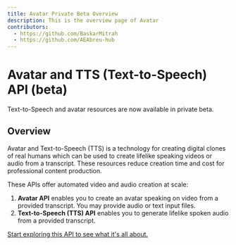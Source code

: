 ```yaml
---
title: Avatar Private Beta Overview
description: This is the overview page of Avatar
contributors:
  - https://github.com/BaskarMitrah
  - https://github.com/AEAbreu-hub
---
```


<Hero slots="heading, text" background="rgb(233, 80, 80)"/>

# Avatar and TTS (Text-to-Speech) API (beta)

Text-to-Speech and avatar resources are now available in private beta.

## Overview

Avatar and Text-to-Speech (TTS) is a technology for creating digital clones of real humans which can be used to create lifelike speaking videos or audio from a transcript. These resources reduce creation time and cost for professional content production.

These APIs offer automated video and audio creation at scale:

1. **Avatar API** enables you to create an avatar speaking on video from a provided transcript. You may provide audio or text input files.
2. **Text-to-Speech (TTS) API** enables you to generate lifelike spoken audio from a provided transcript.



[Start exploring this API to see what it's all about.](guides/index.md)

